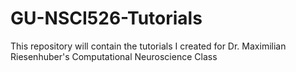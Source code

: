 # GU-NSCI526-Tutorials
This repository will contain the tutorials I created for Dr. Maximilian Riesenhuber's Computational Neuroscience Class
